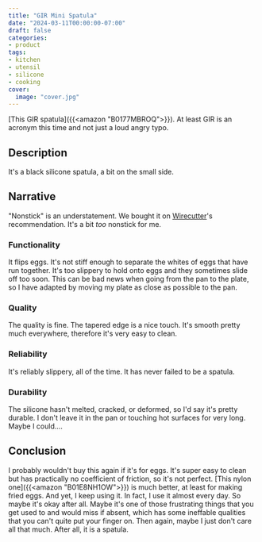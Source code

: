 ```yaml
---
title: "GIR Mini Spatula"
date: "2024-03-11T00:00:00-07:00"
draft: false
categories:
- product
tags:
- kitchen
- utensil
- silicone
- cooking
cover:
  image: "cover.jpg"
---
```

[This GIR spatula]({{<amazon "B0177MBROQ">}}). At least GIR is an acronym this time and not just a loud angry typo.
<!--more-->
## Description

It's a black silicone spatula, a bit on the small side.

## Narrative

"Nonstick" is an understatement. We bought it on [Wirecutter](https://www.nytimes.com/wirecutter/)'s recommendation. It's a bit *too* nonstick for me.

### Functionality

It flips eggs. It's not stiff enough to separate the whites of eggs that have run together. It's too slippery to hold onto eggs and they sometimes slide off too soon. This can be bad news when going from the pan to the plate, so I have adapted by moving my plate as close as possible to the pan.

### Quality

The quality is fine. The tapered edge is a nice touch. It's smooth pretty much everywhere, therefore it's very easy to clean.

### Reliability

It's reliably slippery, all of the time. It has never failed to be a spatula.

### Durability

The silicone hasn't melted, cracked, or deformed, so I'd say it's pretty durable. I don't leave it in the pan or touching hot surfaces for very long. Maybe I could....

## Conclusion

I probably wouldn't buy this again if it's for eggs. It's super easy to clean but has practically no coefficient of friction, so it's not perfect. [This nylon one]({{<amazon "B01E8NH1OW">}}) is much better, at least for making fried eggs. And yet, I keep using it. In fact, I use it almost every day. So maybe it's okay after all. Maybe it's one of those frustrating things that you get used to and would miss if absent, which has some ineffable qualities that you can't quite put your finger on. Then again, maybe I just don't care all that much. After all, it is a spatula. 